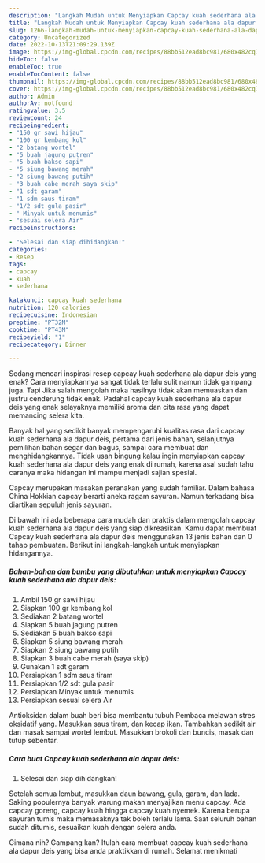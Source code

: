 ```yaml
---
description: "Langkah Mudah untuk Menyiapkan Capcay kuah sederhana ala dapur deis yang Sempurna"
title: "Langkah Mudah untuk Menyiapkan Capcay kuah sederhana ala dapur deis yang Sempurna"
slug: 1266-langkah-mudah-untuk-menyiapkan-capcay-kuah-sederhana-ala-dapur-deis-yang-sempurna
category: Uncategorized
date: 2022-10-13T21:09:29.139Z
image: https://img-global.cpcdn.com/recipes/88bb512ead8bc981/680x482cq70/capcay-kuah-sederhana-ala-dapur-deis-foto-resep-utama.jpg
hideToc: false
enableToc: true
enableTocContent: false
thumbnail: https://img-global.cpcdn.com/recipes/88bb512ead8bc981/680x482cq70/capcay-kuah-sederhana-ala-dapur-deis-foto-resep-utama.jpg
cover: https://img-global.cpcdn.com/recipes/88bb512ead8bc981/680x482cq70/capcay-kuah-sederhana-ala-dapur-deis-foto-resep-utama.jpg
author: Admin
authorAv: notfound
ratingvalue: 3.5
reviewcount: 24
recipeingredient:
- "150 gr sawi hijau"
- "100 gr kembang kol"
- "2 batang wortel"
- "5 buah jagung putren"
- "5 buah bakso sapi"
- "5 siung bawang merah"
- "2 siung bawang putih"
- "3 buah cabe merah saya skip"
- "1 sdt garam"
- "1 sdm saus tiram"
- "1/2 sdt gula pasir"
- " Minyak untuk menumis"
- "sesuai selera Air"
recipeinstructions:

- "Selesai dan siap dihidangkan!"
categories:
- Resep
tags:
- capcay
- kuah
- sederhana

katakunci: capcay kuah sederhana 
nutrition: 120 calories
recipecuisine: Indonesian
preptime: "PT32M"
cooktime: "PT43M"
recipeyield: "1"
recipecategory: Dinner

---
```



Sedang mencari inspirasi resep capcay kuah sederhana ala dapur deis yang enak? Cara menyiapkannya sangat tidak terlalu sulit namun tidak gampang juga. Tapi Jika salah mengolah maka hasilnya tidak akan memuaskan dan justru cenderung tidak enak. Padahal capcay kuah sederhana ala dapur deis yang enak selayaknya memiliki aroma dan cita rasa yang dapat memancing selera kita.


Banyak hal yang sedikit banyak mempengaruhi kualitas rasa dari capcay kuah sederhana ala dapur deis, pertama dari jenis bahan, selanjutnya pemilihan bahan segar dan bagus, sampai cara membuat dan menghidangkannya. Tidak usah bingung kalau ingin menyiapkan capcay kuah sederhana ala dapur deis yang enak di rumah, karena asal sudah tahu caranya maka hidangan ini mampu menjadi sajian spesial.

Capcay merupakan masakan peranakan yang sudah familiar. Dalam bahasa China Hokkian capcay berarti aneka ragam sayuran. Namun terkadang bisa diartikan sepuluh jenis sayuran.


Di bawah ini ada beberapa cara mudah dan praktis dalam mengolah capcay kuah sederhana ala dapur deis yang siap dikreasikan. Kamu dapat membuat Capcay kuah sederhana ala dapur deis menggunakan 13 jenis bahan dan 0 tahap pembuatan. Berikut ini langkah-langkah untuk menyiapkan hidangannya.

<!--inarticleads1-->

##### Bahan-bahan dan bumbu yang dibutuhkan untuk menyiapkan Capcay kuah sederhana ala dapur deis:

1. Ambil 150 gr sawi hijau
1. Siapkan 100 gr kembang kol
1. Sediakan 2 batang wortel
1. Siapkan 5 buah jagung putren
1. Sediakan 5 buah bakso sapi
1. Siapkan 5 siung bawang merah
1. Siapkan 2 siung bawang putih
1. Siapkan 3 buah cabe merah (saya skip)
1. Gunakan 1 sdt garam
1. Persiapkan 1 sdm saus tiram
1. Persiapkan 1/2 sdt gula pasir
1. Persiapkan  Minyak untuk menumis
1. Persiapkan sesuai selera Air


Antioksidan dalam buah beri bisa membantu tubuh Pembaca melawan stres oksidatif yang. Masukkan saus tiram, dan kecap ikan. Tambahkan sedikit air dan masak sampai wortel lembut. Masukkan brokoli dan buncis, masak dan tutup sebentar. 

<!--inarticleads2-->

##### Cara buat Capcay kuah sederhana ala dapur deis:


1. Selesai dan siap dihidangkan!

Setelah semua lembut, masukkan daun bawang, gula, garam, dan lada. Saking populernya banyak warung makan menyajikan menu capcay. Ada capcay goreng, capcay kuah hingga capcay kuah nyemek. Karena berupa sayuran tumis maka memasaknya tak boleh terlalu lama. Saat seluruh bahan sudah ditumis, sesuaikan kuah dengan selera anda. 

Gimana nih? Gampang kan? Itulah cara membuat capcay kuah sederhana ala dapur deis yang bisa anda praktikkan di rumah. Selamat menikmati
